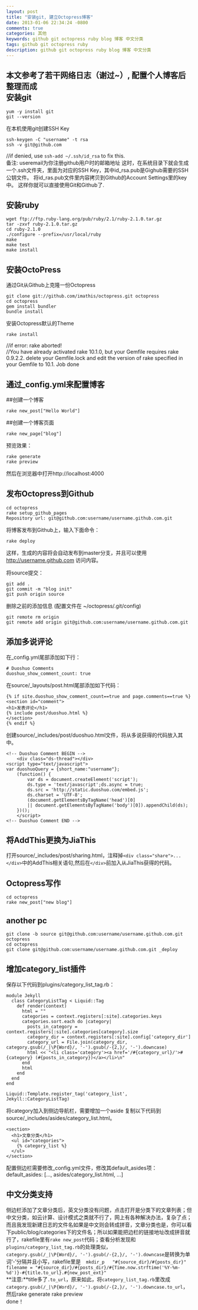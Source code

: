 ```yaml
---
layout: post
title: "安装git, 建立Octopress博客"
date: 2013-01-06 22:34:24 -0800
comments: true
categories: 其他
keywords: github git octopress ruby blog 博客 中文分类
tags: github git octopress ruby
description: github git octopress ruby blog 博客 中文分类
---
```

本文参考了若干网络日志（谢过~）, 配置个人博客后整理而成  
安装git  
----
```  
yum -y install git
git --version
```  
<!--more-->
在本机使用git创建SSH Key  
```  
ssh-keygen -C "username" -t rsa  
ssh -v git@github.com  
```  
//if denied, use ``` ssh-add ~/.ssh/id_rsa ``` to fix this.  
备注: useremail为你注册github用户时的邮箱地址 这时，在系统目录下就会生成一个.ssh文件夹，里面为对应的SSH Key，其中id_rsa.pub是Gighub需要的SSH公钥文件。 将id_ras.pub文件里内容拷贝到Github的Account Settings里的key中。 这样你就可以直接使用Git和Github了.

安装ruby  
----
```  
wget ftp://ftp.ruby-lang.org/pub/ruby/2.1/ruby-2.1.0.tar.gz  
tar -zxvf ruby-2.1.0.tar.gz
cd ruby-2.1.0
./configure --prefix=/usr/local/ruby
make
make test
make install
```
安装OctoPress  
----  
通过Git从Github上克隆一份Octopress  
```  
git clone git://github.com/imathis/octopress.git octopress
cd octopress  
gem install bundler  
bundle install  
```
安装Octopress默认的Theme
```  
rake install  
```  
//if error: rake aborted!  
//You have already activated rake 10.1.0, but your Gemfile requires rake 0.9.2.2. 
delete your Gemfile.lock and edit the version of rake specified in your Gemfile to 10.1. Job done  
  
通过_config.yml来配置博客  
----

##创建一个博客 
```  
rake new_post["Hello World"]
```
##创建一个博客页面 
```  
rake new_page["blog"]
```

预览效果：  
```  
rake generate  
rake preview  
```  

然后在浏览器中打开http://localhost:4000

发布Octopress到Github
----
```
cd octopress  
rake setup_github_pages  
Repository url: git@github.com:username/username.github.com.git  
```
将博客发布到Github上，输入下面命令：
```  
rake deploy  
```
这样，生成的内容将会自动发布到master分支，并且可以使用 http://username.github.com 访问内容。


将source提交：  
```   
git add .  
git commit -m "blog init"  
git push origin source  
```
删除之前的添加信息 (配置文件在 ~/octopress/.git/config)
```  
git remote rm origin  
git remote add origin git@github.com:username/username.github.com.git  
```
添加多说评论  
----  
在_config.yml尾部添加如下行：  
```
# Duoshuo Comments  
duoshuo_show_comment_count: true  
```

在source/_layouts/post.html尾部添加如下代码：  
```  
{% if site.duoshuo_show_comment_count==true and page.comments==true %}
<section id="comment">
<h1>发表评论</h1>
{% include post/duoshuo.html %}
</section>
{% endif %}  
```  

创建source/_includes/post/duoshuo.html文件，将从多说获得的代码放入其中。  
```
<!-- Duoshuo Comment BEGIN -->
    <div class="ds-thread"></div>
<script type="text/javascript">
var duoshuoQuery = {short_name:"username"};
	(function() {
		var ds = document.createElement('script');
		ds.type = 'text/javascript';ds.async = true;
		ds.src = 'http://static.duoshuo.com/embed.js';
		ds.charset = 'UTF-8';
		(document.getElementsByTagName('head')[0] 
		|| document.getElementsByTagName('body')[0]).appendChild(ds);
	})();
	</script>
<!-- Duoshuo Comment END -->
```
将AddThis更换为JiaThis
----
打开source/_includes/post/sharing.html，注释掉```<div class="share">...</div>```中的AddThis相关语句,然后在```</div>```前加入从JiaThis获得的代码。

Octopress写作
----  
```  
cd octopress  
rake new_post["new blog"]  
```  
another pc
----  
```  
git clone -b source git@github.com:username/username.github.com.git octopress  
cd octopress  
git clone git@github.com:username/username.github.com.git _deploy  
```
增加category_list插件
----
保存以下代码到plugins/category_list_tag.rb：
```
module Jekyll
  class CategoryListTag < Liquid::Tag
    def render(context)
      html = ""
      categories = context.registers[:site].categories.keys
      categories.sort.each do |category|
        posts_in_category = context.registers[:site].categories[category].size
        category_dir = context.registers[:site].config['category_dir']
        category_url = File.join(category_dir, category.gsub(/_|\P{Word}/, '-').gsub(/-{2,}/, '-').downcase)
        html << "<li class='category'><a href='/#{category_url}/'>#{category} (#{posts_in_category})</a></li>\n"
      end
      html
    end
  end
end

Liquid::Template.register_tag('category_list', Jekyll::CategoryListTag)
```

将category加入到侧边导航栏，需要增加一个aside
复制以下代码到source/_includes/asides/category_list.html。
```
<section>
  <h1>文章分类</h1>
  <ul id="categories">
    {% category_list %}
  </ul>
</section>
```
配置侧边栏需要修改_config.yml文件，修改其default_asides项：
default_asides: [..., asides/category_list.html, ...]

中文分类支持
----
侧边栏添加了文章分类后，英文分类没有问题，点击打开是分类下的文章列表；但中文分类，如云计算、设计模式之类就不行了，网上有各种解决办法，复杂了点；而且我发现新建日志的文件名如果是中文则会转成拼音，文章分类也是，你可以看下public/blog/categories下的文件名；所以如果能把边栏的链接地址改成拼音就行了，rakefile里有```rake new_post```代码；查看分析发现和```plugins/category_list_tag.rb```的处理类似，  
```category.gsub(/_|\P{Word}/, '-').gsub(/-{2,}/, '-').downcase```是转换为单词‘-’分隔并且小写，rakefile里是```  mkdir_p  
"#{source_dir}/#{posts_dir}"  
filename = "#{source_dir}/#{posts_dir}/#{Time.now.strftime('%Y-%m-%d')}-#{title.to_url}.#{new_post_ext}"```  
  **注意:**title多了```.to_url```，原来如此，将```category_list_tag.rb```里改成  
  ```category.gsub(/_|\P{Word}/, '-').gsub(/-{2,}/, '-').downcase.to_url```，
然后rake generate  rake preview  
done！
